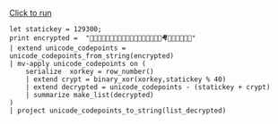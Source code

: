 [Click to run](https://dataexplorer.azure.com/clusters/help/databases/Samples?query=H4sIAAAAAAAEAG1QS0rEQBTc5xSPAaGDDsTPRsSzND3JU9pJf+h0dCKuBBERVyKIC7OZzAUEQfRQOYKvJzMJaAKV7vepSqVy9FB44WU6xwpOYf/g+DBJTiLrpPaAOnWV9ZjRBCZt3Xy09aomvBNeqb6j857wsuk3hLduFnaaJ8IX3ZeERwLVq4e2Xn5T/4fwuZnfEoLW8yS6AVx41BmUWqYmQx5e1pCdglz8b/IzZxQvPBk+Z73hmHTU5VRYm1djSkYDi4CeAp0UubxGgIVxXQjOXHFdqhk6Fq+Xek9rddqYSS1cxYnBOtbeEOIOHCV/aBkOOY6YmQIb6LvdR7YKRamUcMGfEnPkuSw86+XiKPyndeYCUz+WjTfbZAKRD8Rf9htoKfgBAAA=)

```kql
let statickey = 129300;
print encrypted =  "🥳🦟🦞🦘🥅🦇🦕🦟🦥🦚🦘🦞🥍🥹🦤🦋🦍🦉🤻🥼🥶🥹🦂🦅🦓"
| extend unicode_codepoints = unicode_codepoints_from_string(encrypted)
| mv-apply unicode_codepoints on (
    serialize  xorkey = row_number()
    | extend crypt = binary_xor(xorkey,statickey % 40)
    | extend decrypted = unicode_codepoints - (statickey + crypt)
    | summarize make_list(decrypted)
)
| project unicode_codepoints_to_string(list_decrypted)
```